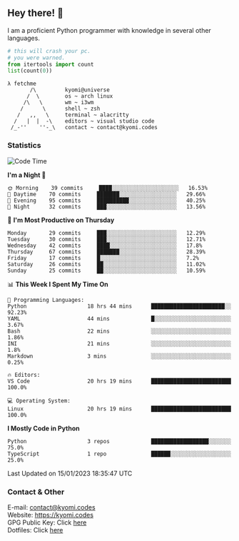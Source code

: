 ## Hey there! 👋
I am a proficient Python programmer with knowledge in several other languages.

```py
# this will crash your pc.
# you were warned.
from itertools import count
list(count(0))
```

```
λ fetchme
       /\         kyomi@universe
      /  \        os ~ arch linux
     /\   \       wm ~ i3wm
    /      \      shell ~ zsh
   /   ,,   \     terminal ~ alacritty
  /   |  |  -\    editors ~ visual studio code
 /_-''    ''-_\   contact ~ contact@kyomi.codes
```

### Statistics
<!--START_SECTION:waka-->
![Code Time](http://img.shields.io/badge/Code%20Time-138%20hrs-blue)

**I'm a Night 🦉** 

```text
🌞 Morning    39 commits     ████░░░░░░░░░░░░░░░░░░░░░   16.53% 
🌆 Daytime    70 commits     ███████░░░░░░░░░░░░░░░░░░   29.66% 
🌃 Evening    95 commits     ██████████░░░░░░░░░░░░░░░   40.25% 
🌙 Night      32 commits     ███░░░░░░░░░░░░░░░░░░░░░░   13.56%

```
📅 **I'm Most Productive on Thursday** 

```text
Monday       29 commits     ███░░░░░░░░░░░░░░░░░░░░░░   12.29% 
Tuesday      30 commits     ███░░░░░░░░░░░░░░░░░░░░░░   12.71% 
Wednesday    42 commits     ████░░░░░░░░░░░░░░░░░░░░░   17.8% 
Thursday     67 commits     ███████░░░░░░░░░░░░░░░░░░   28.39% 
Friday       17 commits     █░░░░░░░░░░░░░░░░░░░░░░░░   7.2% 
Saturday     26 commits     ██░░░░░░░░░░░░░░░░░░░░░░░   11.02% 
Sunday       25 commits     ██░░░░░░░░░░░░░░░░░░░░░░░   10.59%

```


📊 **This Week I Spent My Time On** 

```text
💬 Programming Languages: 
Python                   18 hrs 44 mins      ███████████████████████░░   92.23% 
YAML                     44 mins             █░░░░░░░░░░░░░░░░░░░░░░░░   3.67% 
Bash                     22 mins             ░░░░░░░░░░░░░░░░░░░░░░░░░   1.86% 
INI                      21 mins             ░░░░░░░░░░░░░░░░░░░░░░░░░   1.8% 
Markdown                 3 mins              ░░░░░░░░░░░░░░░░░░░░░░░░░   0.25%

🔥 Editors: 
VS Code                  20 hrs 19 mins      █████████████████████████   100.0%

💻 Operating System: 
Linux                    20 hrs 19 mins      █████████████████████████   100.0%

```

**I Mostly Code in Python** 

```text
Python                   3 repos             ██████████████████░░░░░░░   75.0% 
TypeScript               1 repo              ██████░░░░░░░░░░░░░░░░░░░   25.0%

```



 Last Updated on 15/01/2023 18:35:47 UTC
<!--END_SECTION:waka-->

### Contact & Other
E-mail: contact@kyomi.codes<br>
Website: https://kyomi.codes<br>
GPG Public Key: Click [here](https://github.com/bitterteriyaki.gpg)<br>
Dotfiles: Click [here](https://github.com/bitterteriyaki/dotfiles)
